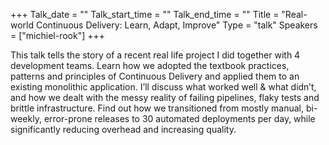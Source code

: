 +++
Talk_date = ""
Talk_start_time = ""
Talk_end_time = ""
Title = "Real-world Continuous Delivery: Learn, Adapt, Improve"
Type = "talk"
Speakers = ["michiel-rook"]
+++

This talk tells the story of a recent real life project I did together with 4 development teams. Learn how we adopted the textbook practices, patterns and principles of Continuous Delivery and applied them to an existing monolithic application. I’ll discuss what worked well & what didn’t, and how we dealt with the messy reality of failing pipelines, flaky tests and brittle infrastructure. Find out how we transitioned from mostly manual, bi-weekly, error-prone releases to 30 automated deployments per day, while significantly reducing overhead and increasing quality.